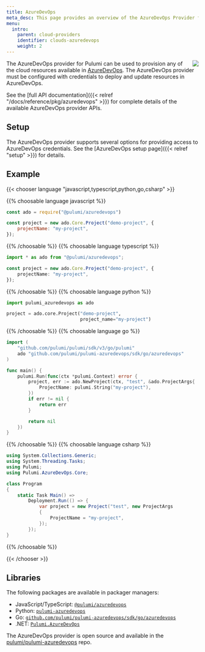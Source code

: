 ```yaml
---
title: AzureDevOps
meta_desc: This page provides an overview of the AzureDevOps Provider for Pulumi.
menu:
  intro:
    parent: cloud-providers
    identifier: clouds-azuredevops
    weight: 2
---
```


<img src="/logos/tech/azuredevops.png" align="right" class="h-16 px-8 pb-4">

The AzureDevOps provider for Pulumi can be used to provision any of the cloud resources available in [AzureDevOps](https://azure.microsoft.com/en-us/services/devops/).
The AzureDevOps provider must be configured with credentials to deploy and update resources in AzureDevOps.

See the [full API documentation]({{< relref "/docs/reference/pkg/azuredevops" >}}) for complete details of the available AzureDevOps provider APIs.

## Setup

The AzureDevOps provider supports several options for providing access to AzureDevOps credentials.  See the [AzureDevOps setup page]({{< relref "setup" >}}) for details.

## Example

{{< chooser language "javascript,typescript,python,go,csharp" >}}

{{% choosable language javascript %}}

```javascript
const ado = require("@pulumi/azuredevops")

const project = new ado.Core.Project("demo-project", {
    projectName: "my-project",
});
```

{{% /choosable %}}
{{% choosable language typescript %}}

```typescript
import * as ado from "@pulumi/azuredevops";

const project = new ado.Core.Project("demo-project", {
    projectName: "my-project",
});
```

{{% /choosable %}}
{{% choosable language python %}}

```python
import pulumi_azuredevops as ado

project = ado.core.Project("demo-project",
                           project_name="my-project")
```

{{% /choosable %}}
{{% choosable language go %}}

```go
import (
	"github.com/pulumi/pulumi/sdk/v3/go/pulumi"
	ado "github.com/pulumi/pulumi-azuredevops/sdk/go/azuredevops"
)

func main() {
	pulumi.Run(func(ctx *pulumi.Context) error {
		project, err := ado.NewProject(ctx, "test", &ado.ProjectArgs{
			ProjectName: pulumi.String("my-project"),
		})
		if err != nil {
			return err
		}

		return nil
	})
}

```

{{% /choosable %}}
{{% choosable language csharp %}}

```csharp
using System.Collections.Generic;
using System.Threading.Tasks;
using Pulumi;
using Pulumi.AzureDevOps.Core;

class Program
{
    static Task Main() =>
        Deployment.Run(() => {
            var project = new Project("test", new ProjectArgs
            {
                ProjectName = "my-project",
            });
        });
}
```

{{% /choosable %}}

{{< /chooser >}}

## Libraries

The following packages are available in packager managers:

* JavaScript/TypeScript: [`@pulumi/azuredevops`](https://www.npmjs.com/package/@pulumi/azuredevops)
* Python: [`pulumi-azuredevops`](https://pypi.org/project/pulumi-azuredevops/)
* Go: [`github.com/pulumi/pulumi-azuredevops/sdk/go/azuredevops`](https://github.com/pulumi/pulumi-azuredevops)
* .NET: [`Pulumi.AzureDevOps`](https://www.nuget.org/packages/Pulumi.AzureDevOps)

The AzureDevOps provider is open source and available in the [pulumi/pulumi-azuredevops](https://github.com/pulumi/pulumi-azuredevops) repo.
